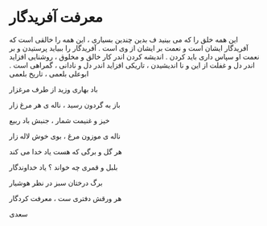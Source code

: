 # معرفت آفریدگار
این همه خلق را که می بینید ف بدین چندین بسیاری ، این همه را خالقی است که آفریدگار ایشان است و نعمت بر ایشان از وی است . آفریدگار را ببیاید پرستیدن و بر نعمت او سپاس داری باید کردن . 
اندیشه کردن اندر کار خالق و مخلوق ، روشنایی افزاید اندر دل و غفلت از این و نا اندیشیدن ، تاریکی افزاید اندر دل و نادانی ، گمراهی است .
ابوعلی بلعمی ، تاریخ بلعمی

باد بهاری وزید از طرف مرغزار

باز به گردون رسید ، ناله ی هر مرغ زار

خیز و غنیمت شمار ، جنبش باد ربیع

ناله ی موزون مرغ ، بوی خوش لاله زار

هر گل و برگی که هست یاد خدا می کند

بلبل و قمری چه خواند ؟ یاد خداوندگار

برگ درختان سبز در نظر هوشیار

هر ورقش دفتری ست ، معرفت کردگار

سعدی

